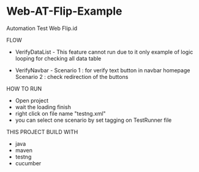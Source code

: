 # Web-AT-Flip-Example

Automation Test Web Flip.id

FLOW

- VerifyDataList -
This feature cannot run due to it only example of logic looping for checking all data table

- VerifyNavbar -
Scenario 1 : for verify text button in navbar homepage 
Scenario 2 : check redirection of the buttons

HOW TO RUN
- Open project
- wait the loading finish
- right click on file name "testng.xml"
- you can select one scenario by set tagging on TestRunner file

THIS PROJECT BUILD WITH
- java
- maven
- testng
- cucumber

